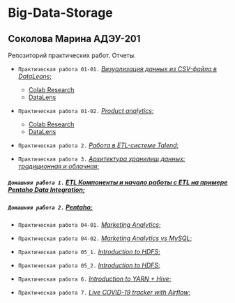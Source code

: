 
# Big-Data-Storage
## Соколова Марина АДЭУ-201
Репозиторий практических работ. Отчеты.
- `Практическая работа 01-01.` [*Визуализация данных из CSV-файла в DataLeans*;](Big-Data.Pr%2001-1.pdf)
  - [Colab Research](https://colab.research.google.com/drive/1rqw00jyLdO0UoH3HsMzJA1nxDC5NixPA#scrollTo=90OyPsc0SYC8&uniqifier=7)
  - [DataLens](https://datalens.yandex/ccjd10vq5iwc2)

- `Практическая работа 01-02.` [*Product analytics*;](Big-Data.Pr%2001-2.pdf)
  - [Colab Research](https://colab.research.google.com/drive/1MIbJjGI_K29nnMXWO1ZyjC7o9zsVZ7i6)
  - [DataLens](https://datalens.yandex/eo3rm8cjj7d84)

- `Практическая работа 2.` [*Работа в ETL-системе Talend*;](Big-Data.Pr%2002.pdf)

- `Практическая работа 3.` [*Архитектура хранилищ данных: традиционная и облачная*;](Big-Data.Pr%2003.pdf)

##### `Домашняя работа 1.` [*ETL Компоненты и начало работы с ETL на примере Pentaho Data Integration*;](Big-Data.Dz%2001.pdf)

##### `Домашняя работа 2.` [*Pentaho*;](Big-Data.Dz%2002.pdf)

- `Практическая работа 04-01.` [*Marketing Analytics*;](Big-Data.Pr%2004-1.ipynb)
  
- `Практическая работа 04-02.` [*Marketing Analytics vs MySQL*;](Big-Data.Pr%2004-2.ipynb)

- `Практическая работа 05_1.` [*Introduction to HDFS*;](Big-Data.Pr%2005_1.pdf)

- `Практическая работа 05_2.` [*Introduction to HDFS*;](Big-Data.Pr%2005_2.pdf)

- `Практическая работа 6.` [*Introduction to YARN + Hive*;](Big-Data.Pr%2006.pdf)

- `Практическая работа 7.` [*Live COVID-19 tracker with Airflow*;]()
